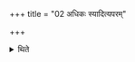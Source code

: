 +++
title = "02 अधिकः स्यादित्यपरम्"

+++

<details><summary>थिते</summary>

2. Another view is that (om should be) additional (to the last syllable). 
</details>
